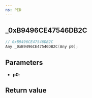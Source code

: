 ```yaml
---
ns: PED
---
```

## _0xB9496CE47546DB2C

```c
// 0xB9496CE47546DB2C
Any _0xB9496CE47546DB2C(Any p0);
```


## Parameters
* **p0**: 

## Return value
